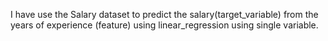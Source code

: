 I have use the Salary dataset to predict the salary(target_variable) from the years of experience (feature) using linear_regression using single variable.
